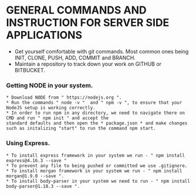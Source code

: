 # GENERAL COMMANDS AND INSTRUCTION FOR SERVER SIDE APPLICATIONS

* Get yourself comfortable with git commands. Most common ones being INIT, CLONE, PUSH, ADD, COMMIT and BRANCH.
* Maintain a repository to track down your work on GITHUB or BITBUCKET.


### Getting NODE in your system.
    * Download NODE from " https://nodejs.org ".
    * Run the commands " node -v "  and " npm -v ", to ensure that your NodeJS setup is working correctly.
    * In order to run npm in any directory, we need to navigate there on CMD and run " npm init " and accept the
    standard defaults and then open the * package.json * and make changes such as initalizing "start" to run the command npm start.

### Using Express.
    * To install express framework in your system we run - " npm install express@4.16.3 --save "
    * To prevent any file to being pushed or committed we use .gitignore.
    * To install morgan framework in your system we run - " npm install morgan@1.9.0 --save ".
    * To install body-parser in your system we need to run - " npm install body-parser@1.18.3 --save ".
